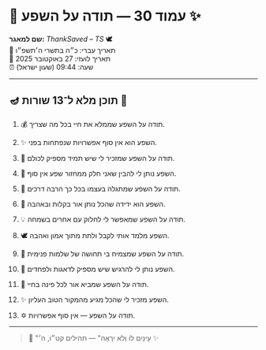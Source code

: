 # 📜 עמוד 30 — תודה על השפע ✨

**שם למאגר:** _ThankSaved – TS_ 🕊️  
📅 תאריך עברי: כ״ה בתשרי ה׳תשפ״ו  
📅 תאריך לועזי: 27 באוקטובר 2025  
⏰ שעה: 09:44 (שעון ישראל)

---

## 🪔 תוכן מלא ל־13 שורות 📖

1. 💰 תודה על השפע שממלא את חיי בכל מה שצריך.
    
2. ✨ השפע הוא אין סוף אפשרויות שנפתחות בפני.
    
3. 🌟 תודה על השפע שמזכיר לי שיש תמיד מספיק לכולם.
    
4. 💫 השפע נותן לי להבין שאני חלק ממחזור שפע אין סוף.
    
5. 🎁 תודה על השפע שמתגלה בעצמו בכל כך הרבה דרכים.
    
6. 🌈 השפע הוא ידידה שהכל נותן אור בקלות ובאהבה.
    
7. 💡 תודה על השפע שמאפשר לי לחלוק עם אחרים בשמחה.
    
8. 🕊️ השפע מלמד אותי לקבל ולתת מתוך אמון ואהבה.
    
9. 🌱 תודה על השפע שמצמיח בי תחושה של שלמות פנימית.
    
10. 🙏 השפע נותן לי להרגיש שיש מספיק לדאגות ולפחדים.
    
11. 🌅 תודה על השפע שמביא אור לכל פינה בחיי.
    
12. ✨ השפע מזכיר לי שהכל מגיע מהמקור הטוב העליון.
    
13. ✡️ תודה על השפע — אין סוף אפשרויות.
    

---

> 📜 "עֵינַיִם לוֹ וְלֹא יִרְאֶה" — תהילים קט״ו, ה׳ ✨
